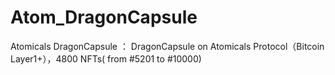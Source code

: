 # Atom_DragonCapsule
Atomicals DragonCapsule ： DragonCapsule on Atomicals Protocol（Bitcoin Layer1+），4800 NFTs( from #5201 to #10000)
